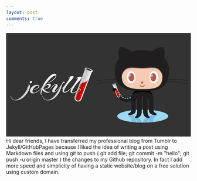 ```yaml
---
layout: post
comments: true
---
```

<img src="/images/fulls/jekyll.jpg" class="fit image"> Hi dear friends, I have transferred my professional blog from Tumblr to Jekyll/GitHubPages because I liked the idea of writing a post using Markdown files and using git to push ( git add file; git commit -m "hello"; git push -u origin master ) the changes to my Github repository. In fact I add more speed and simplicity of having a static website/blog on a free solution using custom domain. 